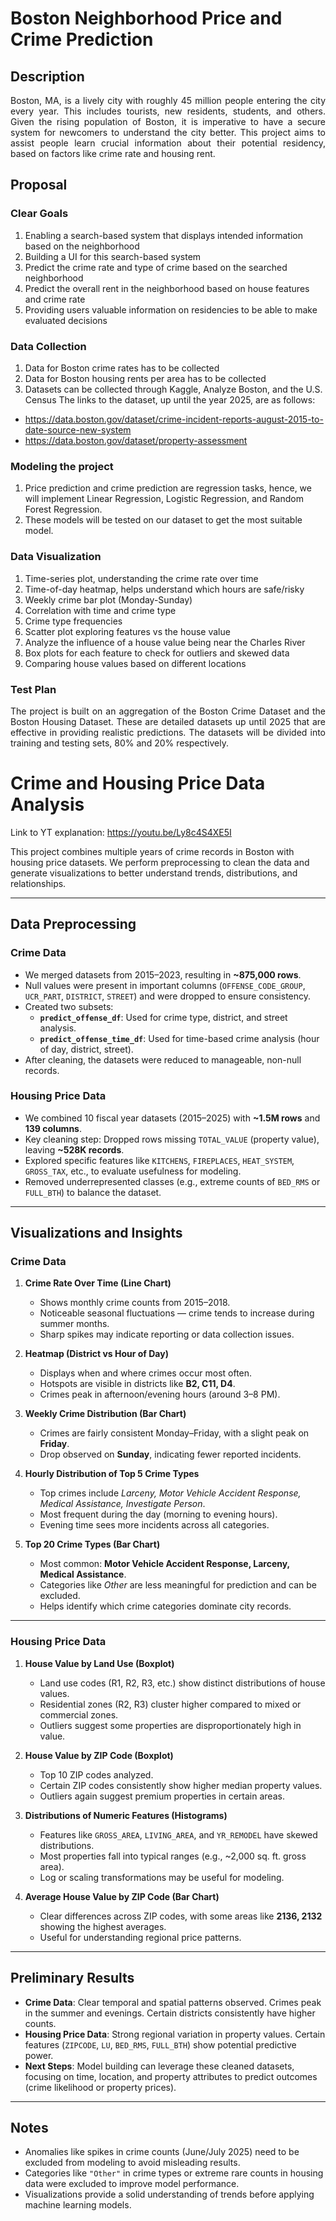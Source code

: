 # Boston Neighborhood Price and Crime Prediction

## Description

<p align="justify"> Boston, MA, is a lively city with roughly 45 million people entering the city every year. This includes tourists, new residents, students, and others. Given the rising population of Boston, it is imperative to have a secure system for newcomers to understand the city better. This project aims to assist people learn crucial information about their potential residency, based on factors like crime rate and housing rent.</p>

## Proposal

### Clear Goals

1. Enabling a search-based system that displays intended information based on the neighborhood
2. Building a UI for this search-based system
3. Predict the crime rate and type of crime based on the searched neighborhood
4. Predict the overall rent in the neighborhood based on house features and crime rate
5. Providing users valuable information on residencies to be able to make evaluated decisions

### Data Collection

1. Data for Boston crime rates has to be collected
2. Data for Boston housing rents per area has to be collected
3. Datasets can be collected through Kaggle, Analyze Boston, and the U.S. Census
   The links to the dataset, up until the year 2025, are as follows:

- https://data.boston.gov/dataset/crime-incident-reports-august-2015-to-date-source-new-system
- https://data.boston.gov/dataset/property-assessment

### Modeling the project

1. Price prediction and crime prediction are regression tasks, hence, we will implement Linear Regression, Logistic Regression, and Random Forest Regression.
2. These models will be tested on our dataset to get the most suitable model.

### Data Visualization

1. Time-series plot, understanding the crime rate over time
2. Time-of-day heatmap, helps understand which hours are safe/risky
3. Weekly crime bar plot (Monday-Sunday)
4. Correlation with time and crime type
5. Crime type frequencies
6. Scatter plot exploring features vs the house value
7. Analyze the influence of a house value being near the Charles River
8. Box plots for each feature to check for outliers and skewed data
9. Comparing house values based on different locations

### Test Plan

<p align="justify">The project is built on an aggregation of the Boston Crime Dataset and the Boston Housing Dataset. These are detailed datasets up until 2025 that are effective in providing realistic predictions. The datasets will be divided into training and testing sets, 80% and 20% respectively.</p>



# Crime and Housing Price Data Analysis

Link to YT explanation: https://youtu.be/Ly8c4S4XE5I

This project combines multiple years of crime records in Boston with housing price datasets. We perform preprocessing to clean the data and generate visualizations to better understand trends, distributions, and relationships.

---

## Data Preprocessing

### Crime Data
- We merged datasets from 2015–2023, resulting in **~875,000 rows**.
- Null values were present in important columns (`OFFENSE_CODE_GROUP`, `UCR_PART`, `DISTRICT`, `STREET`) and were dropped to ensure consistency.
- Created two subsets:  
  - **`predict_offense_df`**: Used for crime type, district, and street analysis.  
  - **`predict_offense_time_df`**: Used for time-based crime analysis (hour of day, district, street).
- After cleaning, the datasets were reduced to manageable, non-null records.

### Housing Price Data
- We combined 10 fiscal year datasets (2015–2025) with **~1.5M rows** and **139 columns**.
- Key cleaning step: Dropped rows missing `TOTAL_VALUE` (property value), leaving **~528K records**.
- Explored specific features like `KITCHENS`, `FIREPLACES`, `HEAT_SYSTEM`, `GROSS_TAX`, etc., to evaluate usefulness for modeling.
- Removed underrepresented classes (e.g., extreme counts of `BED_RMS` or `FULL_BTH`) to balance the dataset.

---

## Visualizations and Insights

### Crime Data
1. **Crime Rate Over Time (Line Chart)**  
   - Shows monthly crime counts from 2015–2018.  
   - Noticeable seasonal fluctuations — crime tends to increase during summer months.  
   - Sharp spikes may indicate reporting or data collection issues.

2. **Heatmap (District vs Hour of Day)**  
   - Displays when and where crimes occur most often.  
   - Hotspots are visible in districts like **B2, C11, D4**.  
   - Crimes peak in afternoon/evening hours (around 3–8 PM).

3. **Weekly Crime Distribution (Bar Chart)**  
   - Crimes are fairly consistent Monday–Friday, with a slight peak on **Friday**.  
   - Drop observed on **Sunday**, indicating fewer reported incidents.

4. **Hourly Distribution of Top 5 Crime Types**  
   - Top crimes include *Larceny, Motor Vehicle Accident Response, Medical Assistance, Investigate Person*.  
   - Most frequent during the day (morning to evening hours).  
   - Evening time sees more incidents across all categories.

5. **Top 20 Crime Types (Bar Chart)**  
   - Most common: **Motor Vehicle Accident Response, Larceny, Medical Assistance**.  
   - Categories like *Other* are less meaningful for prediction and can be excluded.  
   - Helps identify which crime categories dominate city records.

---

### Housing Price Data
1. **House Value by Land Use (Boxplot)**  
   - Land use codes (R1, R2, R3, etc.) show distinct distributions of house values.  
   - Residential zones (R2, R3) cluster higher compared to mixed or commercial zones.  
   - Outliers suggest some properties are disproportionately high in value.

2. **House Value by ZIP Code (Boxplot)**  
   - Top 10 ZIP codes analyzed.  
   - Certain ZIP codes consistently show higher median property values.  
   - Outliers again suggest premium properties in certain areas.

3. **Distributions of Numeric Features (Histograms)**  
   - Features like `GROSS_AREA`, `LIVING_AREA`, and `YR_REMODEL` have skewed distributions.  
   - Most properties fall into typical ranges (e.g., ~2,000 sq. ft. gross area).  
   - Log or scaling transformations may be useful for modeling.

4. **Average House Value by ZIP Code (Bar Chart)**  
   - Clear differences across ZIP codes, with some areas like **2136, 2132** showing the highest averages.  
   - Useful for understanding regional price patterns.  

---

## Preliminary Results

- **Crime Data**: Clear temporal and spatial patterns observed. Crimes peak in the summer and evenings. Certain districts consistently have higher counts.  
- **Housing Price Data**: Strong regional variation in property values. Certain features (`ZIPCODE`, `LU`, `BED_RMS`, `FULL_BTH`) show potential predictive power.  
- **Next Steps**: Model building can leverage these cleaned datasets, focusing on time, location, and property attributes to predict outcomes (crime likelihood or property prices).

---

## Notes
- Anomalies like spikes in crime counts (June/July 2025) need to be excluded from modeling to avoid misleading results.  
- Categories like `"Other"` in crime types or extreme rare counts in housing data were excluded to improve model performance.  
- Visualizations provide a solid understanding of trends before applying machine learning models.

